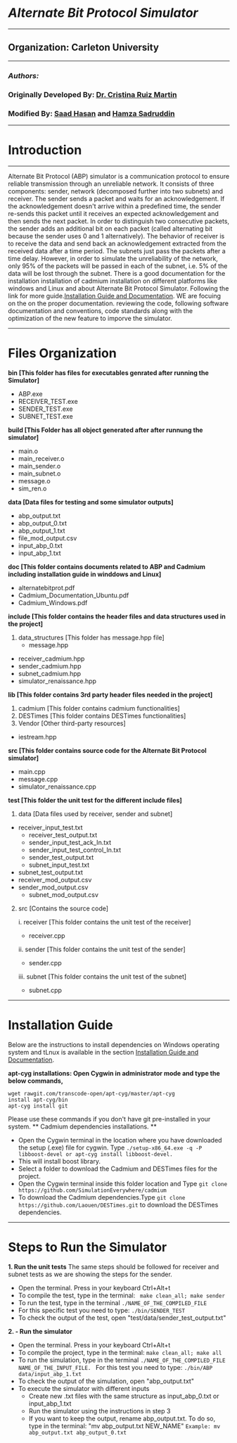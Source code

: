 # *Alternate Bit Protocol Simulator*
---
## Organization: Carleton University
---
### *Authors:*
### Originally Developed By: [Dr. Cristina Ruiz Martin](https://github.com/cruizm)
### Modified By: [Saad Hasan](https://github.com/khanyousefzai) and [Hamza Sadruddin](https://github.com/hamza-sadruddin)
---
# Introduction
---
 Alternate Bit Protocol (ABP) simulator is a communication protocol to ensure reliable transmission through an unreliable network. It consists of three components: sender, network (decomposed further into two subnets) and receiver. The sender sends a packet and waits for an acknowledgement. If the acknowledgement doesn't arrive within a predefined time, the sender re-sends this packet until it receives an expected acknowledgement and then sends the next packet. In order to distinguish two consecutive packets, the sender adds an additional bit on each packet (called alternating bit because the sender uses 0 and 1 alternatively).
The behavior of receiver is to receive the data and send back an acknowledgement extracted from the received data after a time period. The subnets just pass the packets after a time delay. However, in order to simulate the unreliability of the network, only 95% of the packets will be passed in each of the subnet, i.e. 5% of the data will be lost through the subnet. There is a good documentation for the installation installation of cadmium installation on different platforms like windows and Linux and about Alternate Bit Protocol Simulator. Following the link for more guide.[Installation Guide and Documentation](https://github.com/hamza-sadruddin/AlternateBitProtocolSimulator/tree/master/doc). WE are focuing on the on the proper documentation. reviewing the code, following software documentation and conventions, code standards along with the optimization of the new feature to imporve the simulator.

---
# Files Organization
**bin [This folder has files for executables genrated after running the Simulator]**
- ABP.exe
- RECEIVER_TEST.exe
- SENDER_TEST.exe
- SUBNET_TEST.exe

**build [This Folder has all object generated after after runnung the simulator]**
- main.o
- main_receiver.o
- main_sender.o
- main_subnet.o
- message.o
- sim_ren.o

**data  [Data files for testing and some simulator outputs]**
- abp_output.txt
- abp_output_0.txt
- abp_output_1.txt
- file_mod_output.csv
- input_abp_0.txt
- input_abp_1.txt

**doc [This folder contains documents related to ABP and Cadmium including installation guide in winddows and Linux]**
- alternatebitprot.pdf
- Cadmium_Documentation_Ubuntu.pdf
- Cadmium_Windows.pdf

**include [This folder contains the header files and data structures used in the project]**
1. data_structures [This folder has message.hpp file]
    - message.hpp
- receiver_cadmium.hpp
- sender_cadmium.hpp
- subnet_cadmium.hpp
- simulator_renaissance.hpp

**lib [This folder contains 3rd party header files needed in the project]**
1. cadmium [This folder contains cadmium functionalities]
2. DESTimes [This folder contains DESTimes functionalities]
3. Vendor [Other third-party resources]
  -	iestream.hpp


**src [This folder contains source code for the Alternate Bit Protocol simulator]**
- main.cpp
- message.cpp
- simulator_renaissance.cpp

**test [This folder the unit test for the different include files]**
1. 	data  [Data files used by receiver, sender and subnet]
  - receiver_input_test.txt
	- receiver_test_output.txt
	- sender_input_test_ack_In.txt
	- sender_input_test_control_In.txt
	- sender_test_output.txt
	- subnet_input_test.txt
  - subnet_test_output.txt
  - receiver_mod_output.csv
  - sender_mod_output.csv
	- subnet_mod_output.csv
2. 	src [Contains the source code]

	  i. receiver [This folder contains the unit test of the receiver]
     - receiver.cpp
     
    ii. sender [This folder contains the unit test of the sender]
	   - sender.cpp

  	iii. subnet [This folder contains the unit test of the subnet]
  	- subnet.cpp
---
# Installation Guide
Below are the instructions to install dependencies on Windows operating system and tLnux is available in the section [Installation Guide and Documentation](https://github.com/hamza-sadruddin/AlternateBitProtocolSimulator/tree/master/doc).

**apt-cyg installations: Open Cygwin in administrator mode and type the below commands,**
```
wget rawgit.com/transcode-open/apt-cyg/master/apt-cyg
install apt-cyg/bin
apt-cyg install git
```
Please use these commands if you don't have git pre-installed in your system.
** Cadmium dependencies installations. **
- Open the Cygwin terminal in the location where you have downloaded the setup (.exe) file for cygwin. Type
 ``` ./setup-x86_64.exe -q -P libboost-devel or apt-cyg install libboost-devel. ``` 
- This will install boost library.
- Select a folder to download the Cadmium and DESTimes files for the project.
- Open the Cygwin terminal inside this folder location and Type ``` git clone https://github.com/SimulationEverywhere/cadmium ```
- To download the Cadmium dependencies.Type ``` git clone https://github.com/Laouen/DESTimes.git ``` to download the DESTimes dependencies.
---
#  Steps to Run the Simulator

**1.  Run the unit tests**
The same steps should be followed for receiver and subnet tests as we are showing the steps for the sender. 
   - Open the terminal. Press in your keyboard Ctrl+Alt+t
   - To compile the test, type in the terminal:
        ``` make clean_all; make sender```
   - To run the test, type in the terminal
    ``` ./NAME_OF_THE_COMPILED_FILE ```
   - For this specific test you need to type:
    ```	./bin/SENDER_TEST ```
   - To check the output of the test,  open  "test/data/sender_test_output.txt"
			
**2.  - Run the simulator**
   - Open the terminal. Press in your keyboard Ctrl+Alt+t
   - To compile the project, type in the terminal:
		```make clean_all; make all```
   - To run the simulation, type in the terminal
   ```./NAME_OF_THE_COMPILED_FILE NAME_OF_THE_INPUT_FILE. ```
   For this test you need to type:
		```./bin/ABP data/input_abp_1.txt```
   - To check the output of the simulation, open  "abp_output.txt"
   - To execute the simulator with different inputs
		- Create new .txt files with the same structure as input_abp_0.txt or input_abp_1.txt
		- Run the simulator using the instructions in step 3
		- If you want to keep the output, rename abp_output.txt. To do so, type in the terminal: "mv abp_output.txt NEW_NAME"
			```Example: mv abp_output.txt abp_output_0.txt```
